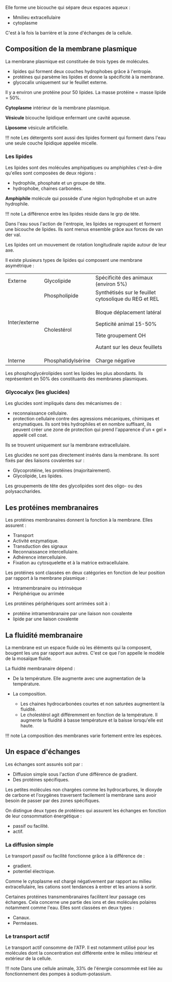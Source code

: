 Elle forme une bicouche qui sépare deux espaces aqueux :

* Mmilieu extracellulaire
* cytoplasme

C'est à la fois la barrière et la zone d'échanges de la cellule.

## Composition de la membrane plasmique

La membrane plasmique est constituée de trois types de molécules.

* lipides qui forment deux couches hydrophobes grâce à l'entropie.
* protéines qui parsème les lipides et donne la spécificité à la membrane.
* glycocalix uniquement sur le feuillet externe.

Il y a environ une protéine pour 50 lipides. La masse protéine = masse lipide = 50%.

__Cytoplasme__ intérieur de la membrane plasmique.

__Vésicule__ bicouche lipidique enfermant une cavité aqueuse.

__Liposome__ vésicule artificielle.

!!! note
    Les détergents sont aussi des lipides forment qui forment dans l'eau une seule couche lipidique appelée micelle.

### Les lipides

Les lipides sont des molécules amphipatiques ou amphiphiles c'est-à-dire qu'elles sont composées de deux régions :

* hydrophile, phosphate et un groupe de tête.
* hydrophobe, chaines carbonées.

__Amphiphile__ molécule qui possède d'une région hydrophobe et un autre hydrophile.

!!! note
    La différence entre les lipides réside dans le grp de tête.

Dans l'eau sous l'action de l'entropie, les lipides se regroupent et forment une bicouche de lipides. Ils sont menus ensemble grâce aux forces de van der val.

Les lipides ont un mouvement de rotation longitudinale rapide autour de leur axe.

Il existe plusieurs types de lipides qui composent une membrane asymétrique :

<table>
<colgroup>
<col style="width: 20%" />
<col style="width: 28%" />
<col style="width: 50%" />
</colgroup>
<tbody>
<tr class="odd">
<td>Externe</td>
<td>Glycolipide</td>
<td>Spécificité des animaux (environ 5%)</td>
</tr>
<tr class="even">
<td rowspan="2">Inter/externe</td>
<td>Phospholipide</td>
<td>Synthétisés sur le feuillet cytosolique du REG et REL</td>
</tr>
<tr class="odd">
<td>Cholestérol</td>
<td><p>Bloque déplacement latéral</p>
<p>Septicité animal 15-50%</p>
<p>Tète groupement OH</p>
<p>Autant sur les deux feuillets</p></td>
</tr>
<tr class="even">
<td>Interne</td>
<td>Phosphatidylsérine</td>
<td>Charge négative</td>
</tr>
</tbody>
</table>

Les phosphoglycérolipides sont les lipides les plus abondants. Ils représentent en 50% des constituants des membranes plasmiques.

### Glycocalyx (les glucides)

Les glucides sont impliqués dans des mécanismes de :

* reconnaissance cellulaire.
* protection cellulaire contre des agressions mécaniques, chimiques et enzymatiques. Ils sont très hydrophiles et en nombre suffisant, ils peuvent créer une zone de protection qui prend l'apparence d'un « gel » appelé cell coat.

Ils se trouvent uniquement sur la membrane extracellulaire.

Les glucides ne sont pas directement insérés dans la membrane. Ils sont fixés par des liaisons covalentes sur :

* Glycoprotéine, les protéines (majoritairement).
* Glycolipide, Les lipides.

Les groupements de tête des glycolipides sont des oligo- ou des polysaccharides.

## Les protéines membranaires

Les protéines membranaires donnent la fonction à la membrane. Elles assurent :

* Transport
* Activité enzymatique.
* Transduction des signaux
* Reconnaissance intercellulaire.
* Adhérence intercellulaire.
* Fixation au cytosquelette et à la matrice extracellulaire.

Les protéines sont classées en deux catégories en fonction de leur position par rapport à la membrane plasmique :

* Intramembranaire ou intrinsèque
* Périphérique ou arrimée

Les protéines périphériques sont arrimées soit à :

* protéine intramembranaire par une liaison non covalente
* lipide par une liaison covalente

## La fluidité membranaire

La membrane est un espace fluide où les éléments qui la composent, bougent les uns par rapport aux autres. C'est ce que l'on appelle le modèle de la mosaïque fluide.

La fluidité membranaire dépend :

* De la température. Elle augmente avec une augmentation de la température.
* La composition.

    * Les chaines hydrocarbonées courtes et non saturées augmentent la fluidité.
    * Le cholestérol agit différemment en fonction de la température. Il augmente la fluidité à basse température et la baisse lorsqu'elle est haute.

!!! note
    La composition des membranes varie fortement entre les espèces.

## Un espace d'échanges

Les échanges sont assurés soit par :

* Diffusion simple sous l'action d'une différence de gradient.
* Des protéines spécifiques.

Les petites molécules non chargées comme les hydrocarbures, le dioxyde de carbone et l'oxygènes traversent facilement la membrane sans avoir besoin de passer par des zones spécifiques.

On distingue deux types de protéines qui assurent les échanges en fonction de leur consommation énergétique :

* passif ou facilité.
* actif.

### La diffusion simple

Le transport passif ou facilité fonctionne grâce à la différence de :

* gradient.
* potentiel électrique.

Comme le cytoplasme est chargé négativement par rapport au milieu extracellulaire, les cations sont tendances à entrer et les anions à sortir.

Certaines protéines transmembranaires facilitent leur passage ces échanges. Cela concerne une partie des ions et des molécules polaires notamment comme l'eau. Elles sont classées en deux types :

* Canaux.
* Perméases.

### Le transport actif

Le transport actif consomme de l'ATP. Il est notamment utilisé pour les molécules dont la concentration est différente entre le milieu intérieur et extérieur de la cellule.

!!! note
    Dans une cellule animale, 33% de l'énergie consommée est liée au fonctionnement des pompes à sodium-potassium.